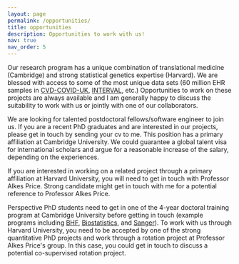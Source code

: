 ```yaml
---
layout: page
permalink: /opportunities/
title: opportunities
description: Opportunities to work with us!
nav: true
nav_order: 5
---
```


Our research program has a unique combination of translational medicine (Cambridge) and strong statistical genetics expertise (Harvard). We are blessed with access to some of the most unique data sets (60 million EHR samples in [CVD-COVID-UK](https://www.hdruk.ac.uk/projects/cvd-covid-uk-project/), [INTERVAL](https://www.intervalstudy.org.uk), etc.) Opportunities to work on these projects are always available and I am generally happy to discuss the suitability to work with us or jointly with one of our collaborators.


We are looking for talented postdoctoral fellows/software engineer to join us. If you are a recent PhD graduates and are interested in our projects, please get in touch by sending your cv to me. This position has a primary affiliation at Cambridge University. We could guarantee a global talent visa for international scholars and argue for a reasonable increase of the salary, depending on the experiences. 


If you are interested in working on a related project through a primary affiliation at Harvard University, you will need to get in touch with Professor Alkes Price. Strong candidate might get in touch with me for a potential reference to Professor Alkes Price.   


Perspective PhD students need to get in one of the 4-year doctoral training program at Cambridge University before getting in touch (example programs including [BHF](https://www.cardiovascular.cam.ac.uk/students/prospective/phd-bhfcardio), [Biostatistics](https://www.postgraduate.study.cam.ac.uk/courses/directory/cvbupdbst), and [Sanger](https://www.sanger.ac.uk/about/study/phd-programmes/4-year-phd-programme/)). To work with us through Harvard University, you need to be accepted by one of the strong quantitative PhD projects and work through a rotation project at Professor Alkes Price's group. In this case, you could get in touch to discuss a potential co-supervised rotation project.